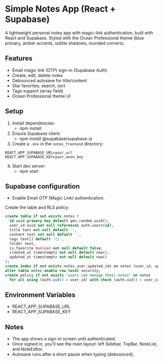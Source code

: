 # Simple Notes App (React + Supabase)

A lightweight personal notes app with magic-link authentication, built with React and Supabase. Styled with the Ocean Professional theme (blue primary, amber accents, subtle shadows, rounded corners).

## Features
- Email magic link (OTP) sign-in (Supabase Auth)
- Create, edit, delete notes
- Debounced autosave for title/content
- Star favorites, search, sort
- Tags support (array field)
- Ocean Professional theme UI

## Setup
1. Install dependencies:
   - npm install
2. Ensure Supabase client:
   - npm install @supabase/supabase-js
3. Create a `.env` in the `notes_frontend` directory:
```
REACT_APP_SUPABASE_URL=your_url
REACT_APP_SUPABASE_KEY=your_anon_key
```
4. Start dev server:
   - npm start

## Supabase configuration
- Enable Email OTP (Magic Link) authentication.

Create the table and RLS policy:
```sql
create table if not exists notes (
  id uuid primary key default gen_random_uuid(),
  user_id uuid not null references auth.users(id),
  title text not null default '',
  content text not null default '',
  tags text[] default '{}',
  folder text,
  is_favorite boolean not null default false,
  created_at timestamptz not null default now(),
  updated_at timestamptz not null default now()
);
create index if not exists notes_user_updated_idx on notes (user_id, updated_at desc);
alter table notes enable row level security;
create policy if not exists "users can manage their notes" on notes
  for all using (auth.uid() = user_id) with check (auth.uid() = user_id);
```

## Environment Variables
- REACT_APP_SUPABASE_URL
- REACT_APP_SUPABASE_KEY

## Notes
- The app shows a sign-in screen until authenticated.
- Once signed in, you'll see the main layout: left Sidebar, TopBar, NoteList, and NoteEditor.
- Autosave runs after a short pause when typing (debounced).
